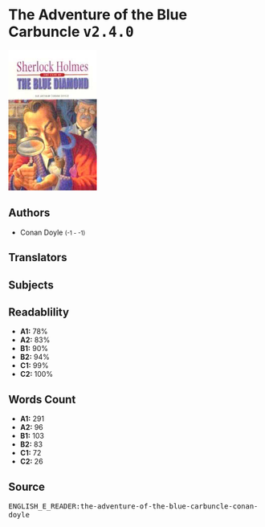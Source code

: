 # The Adventure of the Blue Carbuncle <kbd>v2.4.0</kbd>

![](./cover.medium.jpg "")

## Authors


 - Conan Doyle <small>(-1 - -1)</small>

## Translators



## Subjects



## Readablility


 - **A1:** 78%
 - **A2:** 83%
 - **B1:** 90%
 - **B2:** 94%
 - **C1:** 99%
 - **C2:** 100%

## Words Count


 - **A1:** 291
 - **A2:** 96
 - **B1:** 103
 - **B2:** 83
 - **C1:** 72
 - **C2:** 26

## Source


<kbd>ENGLISH_E_READER:the-adventure-of-the-blue-carbuncle-conan-doyle</kbd>
